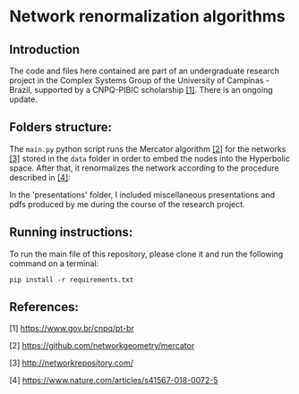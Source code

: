 # Network renormalization algorithms

## Introduction

The code and files here contained are part of an undergraduate research project in the Complex Systems Group of the University of Campinas - Brazil, supported by a CNPQ-PIBIC scholarship [[1]](#1). There is an ongoing update.


## Folders structure:

The `main.py` python script runs the Mercator algorithm [[2]](#2) for the networks [[3]](#3) stored in the `data` folder in order to embed the nodes into the Hyperbolic space. After that, it renormalizes the network according to the procedure described in [[4]](#4):

In the 'presentations' folder, I included miscellaneous presentations and pdfs produced by me during the course of the research project.


## Running instructions:

To run the main file of this repository, please clone it and run the following command on a terminal:

`pip install -r requirements.txt`



## References:

<a id="1">[1]</a> 
https://www.gov.br/cnpq/pt-br

<a id="2">[2]</a> 
https://github.com/networkgeometry/mercator

<a id="3">[3]</a> 
http://networkrepository.com/

<a id="4">[4]</a> 
https://www.nature.com/articles/s41567-018-0072-5
